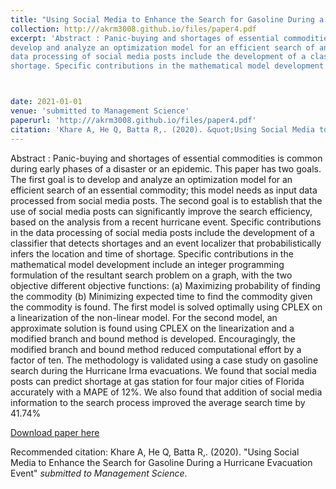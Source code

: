 ```yaml
---
title: "Using Social Media to Enhance the Search for Gasoline During a Hurricane Evacuation Event"
collection: http:///akrm3008.github.io/files/paper4.pdf
excerpt: 'Abstract : Panic-buying and shortages of essential commodities is common during early phases of a disaster or an epidemic. This paper has two goals. The first goal is to
develop and analyze an optimization model for an efficient search of an essential commodity; this model needs as input data processed from social media posts. The second goal is to establish that the use of social media posts can significantly improve the search efficiency, based on the analysis from a recent hurricane event. Specific contributions in the 
data processing of social media posts include the development of a classifier that detects shortages and an event localizer that probabilistically infers the location and time of 
shortage. Specific contributions in the mathematical model development include an integer programming formulation of the resultant search problem on a graph, with the two objective different objective functions: (a) Maximizing probability of finding the commodity (b) Minimizing expected time to find the commodity given the commodity is found. The first model is solved optimally using CPLEX on a linearization of the non-linear model. For the second model, an approximate solution is found using CPLEX on the linearization and a modified branch and bound method is developed. Encouragingly, the modified branch and bound method reduced computational effort by a factor of ten. The methodology is validated using a case study on gasoline search during the Hurricane Irma evacuations. We found that social media posts can predict shortage at gas station for four major cities of Florida accuratelywith a MAPE of 12\%. We also found that addition of social media information to the search process improved the average search time by 41.74\%'



date: 2021-01-01
venue: 'submitted to Management Science'
paperurl: 'http:///akrm3008.github.io/files/paper4.pdf'
citation: 'Khare A, He Q, Batta R,. (2020). &quot;Using Social Media to Enhance the Search for Gasoline During a Hurricane Evacuation Event.&quot; <i>submitted to Management Science</i>.'
---
```

Abstract : Panic-buying and shortages of essential commodities is common during early phases of a disaster or an epidemic. This paper has two goals. The first goal is to
develop and analyze an optimization model for an efficient search of an essential commodity; this model needs as input data processed from social media posts. The second goal is to establish that the use of social media posts can significantly improve the search efficiency, based on the analysis from a recent hurricane event. Specific contributions in the 
data processing of social media posts include the development of a classifier that detects shortages and an event localizer that probabilistically infers the location and time of 
shortage. Specific contributions in the mathematical model development include an integer programming formulation of the resultant search problem on a graph, with the two objective different objective functions: (a) Maximizing probability of finding the commodity (b) Minimizing expected time to find the commodity given the commodity is found. The first model  is solved optimally using CPLEX on a linearization of the non-linear model. For the second model, an approximate solution is found using CPLEX on the linearization and a modified branch and bound method is developed. Encouragingly, the modified branch and bound method reduced computational effort by a factor of ten. The methodology is validated using a  case study on gasoline search during the Hurricane Irma evacuations. We found that social media posts can predict shortage at gas station for four major cities of Florida accurately with a MAPE of 12\%. We also found that addition of social media information to the search process improved the average search time by 41.74\%

[Download paper here](http:///akrm3008.github.io/files/paper4.pdf)

Recommended citation: Khare A, He Q, Batta R,. (2020). "Using Social Media to Enhance the Search for Gasoline During a Hurricane Evacuation Event" <i>submitted to Management Science</i>.

